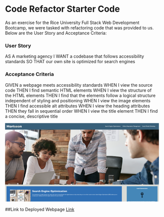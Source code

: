 # Code Refactor Starter Code
As an exercise for the Rice University Full Stack Web Development Bootcamp, we were tasked with refactoring code that was provided to us. Below are the User Story and Acceptance Criteria:

### User Story
AS A marketing agency
I WANT a codebase that follows accessibility standards
SO THAT our own site is optimized for search engines

### Acceptance Criteria
GIVEN a webpage meets accessibility standards
WHEN I view the source code
THEN I find semantic HTML elements
WHEN I view the structure of the HTML elements
THEN I find that the elements follow a logical structure independent of styling and positioning
WHEN I view the image elements
THEN I find accessible alt attributes
WHEN I view the heading attributes
THEN they fall in sequential order
WHEN I view the title element
THEN I find a concise, descriptive title


![screenshot of the deployed webpage][def]

##Link to Deployed Webpage
<a href="https://ryanharrishtx.github.io/week-1-challenge">Link</a>

[def]: ./assets/images/Screen%20Shot%202023-08-22%20at%206.37.06%20PM.png   